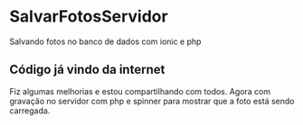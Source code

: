 # SalvarFotosServidor
Salvando fotos no banco de dados com ionic e php

## Código já vindo da internet

Fiz algumas melhorias e estou compartilhando com todos. Agora com gravação no servidor com php e spinner para mostrar que a foto está sendo carregada.


